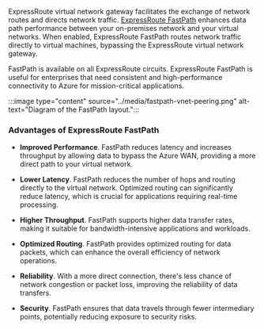 

ExpressRoute virtual network gateway facilitates the exchange of network routes and directs network traffic. [ExpressRoute FastPath](/azure/expressroute/about-fastpath) enhances data path performance between your on-premises network and your virtual networks. When enabled, ExpressRoute FastPath routes network traffic directly to virtual machines, bypassing the ExpressRoute virtual network gateway. 

FastPath is available on all ExpressRoute circuits. ExpressRoute FastPath is useful for enterprises that need consistent and high-performance connectivity to Azure for mission-critical applications. 

:::image type="content" source="../media/fastpath-vnet-peering.png" alt-text="Diagram of the FastPath layout.":::

### Advantages of ExpressRoute FastPath

- **Improved Performance**. FastPath reduces latency and increases throughput by allowing data to bypass the Azure WAN, providing a more direct path to your virtual network.

- **Lower Latency**. FastPath reduces the number of hops and routing directly to the virtual network. Optimized routing can significantly reduce latency, which is crucial for applications requiring real-time processing.

- **Higher Throughput**. FastPath supports higher data transfer rates, making it suitable for bandwidth-intensive applications and workloads.

- **Optimized Routing**. FastPath provides optimized routing for data packets, which can enhance the overall efficiency of network operations.

- **Reliability**. With a more direct connection, there's less chance of network congestion or packet loss, improving the reliability of data transfers.

- **Security**. FastPath ensures that data travels through fewer intermediary points, potentially reducing exposure to security risks.